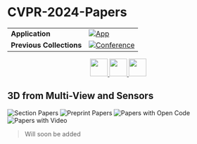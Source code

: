 # CVPR-2024-Papers

<table>
    <tr>
        <td><strong>Application</strong></td>
        <td>
            <a href="https://huggingface.co/spaces/DmitryRyumin/NewEraAI-Papers" style="float:left;">
                <img src="https://img.shields.io/badge/🤗-NewEraAI--Papers-FFD21F.svg" alt="App" />
            </a>
        </td>
    </tr>
    <tr>
        <td><strong>Previous Collections</strong></td>
        <td>
            <a href="https://github.com/DmitryRyumin/CVPR-2023-24-Papers/blob/main/README_2023.md">
                <img src="http://img.shields.io/badge/CVPR-2023-0073AE.svg" alt="Conference">
            </a>
        </td>
    </tr>
</table>

<div align="center">
    <a href="https://github.com/DmitryRyumin/CVPR-2023-24-Papers/blob/main/sections/2024/main/image-and-video-synthesis-and-generation.md">
        <img src="https://cdn.jsdelivr.net/gh/DmitryRyumin/NewEraAI-Papers@main/images/left.svg" width="40" alt="" />
    </a>
    <a href="https://github.com/DmitryRyumin/CVPR-2023-24-Papers/blob/main/README.md">
        <img src="https://cdn.jsdelivr.net/gh/DmitryRyumin/NewEraAI-Papers@main/images/home.svg" width="40" alt="" />
    </a>
    <a href="https://github.com/DmitryRyumin/CVPR-2023-24-Papers/blob/main/sections/2024/main/humans-face-body-pose-gesture-movement.md">
        <img src="https://cdn.jsdelivr.net/gh/DmitryRyumin/NewEraAI-Papers@main/images/right.svg" width="40" alt="" />
    </a>
</div>

## 3D from Multi-View and Sensors

![Section Papers](https://img.shields.io/badge/Section%20Papers-276-42BA16) ![Preprint Papers](https://img.shields.io/badge/Preprint%20Papers-0-b31b1b) ![Papers with Open Code](https://img.shields.io/badge/Papers%20with%20Open%20Code-0-1D7FBF) ![Papers with Video](https://img.shields.io/badge/Papers%20with%20Video-0-FF0000)

> Will soon be added
